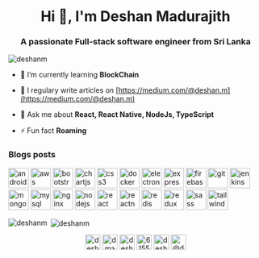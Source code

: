 <h1 align="center">Hi 👋, I'm Deshan Madurajith</h1>
<h3 align="center">A passionate Full-stack software engineer from Sri Lanka</h3>

<p align="left"> <img src="https://komarev.com/ghpvc/?username=deshanm" alt="deshanm" /> </p>

- 🌱 I’m currently learning **BlockChain**

- 📝 I regulary write articles on [https://medium.com/@deshan.m](https://medium.com/@deshan.m)

- 💬 Ask me about **React, React Native, NodeJs, TypeScript**

- ⚡ Fun fact **Roaming**

### Blogs posts
<!-- BLOG-POST-LIST:START -->
<!-- BLOG-POST-LIST:END -->

<p align="left"><img src="https://devicons.github.io/devicon/devicon.git/icons/android/android-original-wordmark.svg" alt="android" width="40" height="40"/> <img src="https://devicons.github.io/devicon/devicon.git/icons/amazonwebservices/amazonwebservices-original-wordmark.svg" alt="aws" width="40" height="40"/> <img src="https://devicons.github.io/devicon/devicon.git/icons/bootstrap/bootstrap-plain.svg" alt="bootstrap" width="40" height="40"/> <img src="https://www.chartjs.org/media/logo-title.svg" alt="chartjs" width="40" height="40"/> <img src="https://devicons.github.io/devicon/devicon.git/icons/css3/css3-original-wordmark.svg" alt="css3" width="40" height="40"/> <img src="https://devicons.github.io/devicon/devicon.git/icons/docker/docker-original-wordmark.svg" alt="docker" width="40" height="40"/> <img src="https://devicons.github.io/devicon/devicon.git/icons/electron/electron-original.svg" alt="electron" width="40" height="40"/> <img src="https://devicons.github.io/devicon/devicon.git/icons/express/express-original-wordmark.svg" alt="express" width="40" height="40"/> <img src="https://www.vectorlogo.zone/logos/firebase/firebase-icon.svg" alt="firebase" width="40" height="40"/> <img src="https://www.vectorlogo.zone/logos/git-scm/git-scm-icon.svg" alt="git" width="40" height="40"/> <img src="https://www.vectorlogo.zone/logos/jenkins/jenkins-icon.svg" alt="jenkins" width="40" height="40"/> <img src="https://devicons.github.io/devicon/devicon.git/icons/mongodb/mongodb-original-wordmark.svg" alt="mongodb" width="40" height="40"/> <img src="https://devicons.github.io/devicon/devicon.git/icons/mysql/mysql-original-wordmark.svg" alt="mysql" width="40" height="40"/> <img src="https://devicons.github.io/devicon/devicon.git/icons/nginx/nginx-original.svg" alt="nginx" width="40" height="40"/> <img src="https://devicons.github.io/devicon/devicon.git/icons/nodejs/nodejs-original-wordmark.svg" alt="nodejs" width="40" height="40"/> <img src="https://devicons.github.io/devicon/devicon.git/icons/react/react-original-wordmark.svg" alt="react" width="40" height="40"/> <img src="https://reactnative.dev/img/header_logo.svg" alt="reactnative" width="40" height="40"/> <img src="https://devicons.github.io/devicon/devicon.git/icons/redis/redis-original-wordmark.svg" alt="redis" width="40" height="40"/> <img src="https://devicons.github.io/devicon/devicon.git/icons/redux/redux-original.svg" alt="redux" width="40" height="40"/> <img src="https://devicons.github.io/devicon/devicon.git/icons/sass/sass-original.svg" alt="sass" width="40" height="40"/> <img src="https://www.vectorlogo.zone/logos/tailwindcss/tailwindcss-icon.svg" alt="tailwind" width="40" height="40"/></p><p><img align="left" src="https://github-readme-stats.vercel.app/api/top-langs/?username=deshanm&layout=compact&hide=html" alt="deshanm" /></p>

<p>&nbsp;<img align="center" src="https://github-readme-stats.vercel.app/api?username=deshanm&show_icons=true" alt="deshanm" /></p>

<p align="center">
<a href="https://dev.to/deshanm" target="blank"><img align="center" src="https://cdn.jsdelivr.net/npm/simple-icons@3.0.1/icons/dev-dot-to.svg" alt="deshanm" height="30" width="30" /></a>
<a href="https://twitter.com/dmadurajith" target="blank"><img align="center" src="https://cdn.jsdelivr.net/npm/simple-icons@3.0.1/icons/twitter.svg" alt="dmadurajith" height="30" width="30" /></a>
<a href="https://linkedin.com/in/deshan-m" target="blank"><img align="center" src="https://cdn.jsdelivr.net/npm/simple-icons@3.0.1/icons/linkedin.svg" alt="deshan-m" height="30" width="30" /></a>
<a href="https://stackoverflow.com/users/6155483" target="blank"><img align="center" src="https://cdn.jsdelivr.net/npm/simple-icons@3.0.1/icons/stackoverflow.svg" alt="6155483" height="30" width="30" /></a>
<a href="https://fb.com/deshan.madurajith.1" target="blank"><img align="center" src="https://cdn.jsdelivr.net/npm/simple-icons@3.0.1/icons/facebook.svg" alt="deshan.madurajith.1" height="30" width="30" /></a>
<a href="https://medium.com/@deshan.m" target="blank"><img align="center" src="https://cdn.jsdelivr.net/npm/simple-icons@3.0.1/icons/medium.svg" alt="@deshan.m" height="30" width="30" /></a>
</p>
<!-- BLOG-POST-LIST:START -->
<!-- BLOG-POST-LIST:END -->
